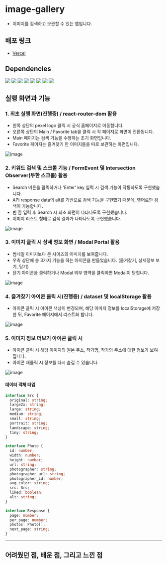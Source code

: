 # image-gallery
* 이미지를 검색하고 보관할 수 있는 앱입니다.

## 배포 링크
* [Vercel](https://image-gallery-dusky.vercel.app/)

## Dependencies

<span><img src="https://img.shields.io/badge/Typescript-3178C6?style=flat-square&logo=TypeScript&logoColor=white"/></span>
<span><img src="https://img.shields.io/badge/React-61DAFB?style=flat-square&logo=React&logoColor=white"/></span>
<span><img src="https://img.shields.io/badge/Sass-CC6699?style=flat-square&logo=Sass&logoColor=white"/></span>
<span><img src="https://img.shields.io/badge/stylelint-263238?style=flat-square&logo=stylelint&logoColor=white"/></span>
<span><img src="https://img.shields.io/badge/ReactRouter-CA4245?style=flat-square&logo=ReactRouter&logoColor=white"/></span>
<span><img src="https://img.shields.io/badge/recoil-FFFF00?style=flat-square&logo=recoil&logoColor=white"/></span>
<span><img src="https://img.shields.io/badge/classnames-000000?style=flat-square&logoColor=white"/></span>
<span><img src="https://img.shields.io/badge/axios-000000?style=flat-square&logoColor=white"/></span>

## 실행 화면과 기능

### 1. 최초 실행 화면(진행중) / react-router-dom 활용
* 왼쪽 상단의 pexel logo 클릭 시 공식 홈페이지로 이동합니다.
* 오른쪽 상단의 Main / Favorite tab을 클릭 시 각 페이지로 화면이 전환됩니다.
* Main 페이지는 검색 기능을 수행하는 초기 화면입니다.
* Favorite 페이지는 즐겨찾기 한 이미지들을 따로 보관하는 화면입니다.

![image](https://user-images.githubusercontent.com/89800985/173222624-73f87c54-fa85-429f-b136-02bfa93006a4.png)




### 2. 키워드 검색 및 스크롤 기능 / FormEvent 및 Intersection Observer(무한 스크롤) 활용
* Search 버튼을 클릭하거나 'Enter' key 입력 시 검색 기능이 작동하도록 구현했습니다.
* API response data의 alt를 기반으로 검색 기능을 구현했기 때문에, 영어로만 검색이 가능합니다.
* 빈 칸 입력 후 Search 시 최초 화면이 나타나도록 구현했습니다.
* 이미지 리스트 형태로 검색 결과가 나타나도록 구현했습니다.

![image](https://user-images.githubusercontent.com/89800985/173227309-bb442fc2-b518-4bd6-8a05-2703abe8fcfa.png)




### 3. 이미지 클릭 시 상세 정보 화면 / Modal Portal 활용
* 썸네일 이미지보다 큰 사이즈의 이미지를 보여줍니다.
* 우측 상단에 총 3가지 기능을 하는 아이콘을 만들었습니다. (즐겨찾기, 상세정보 보기, 닫기)
* 닫기 아이콘을 클릭하거나 Modal 외부 영역을 클릭하면 Modal이 닫힙니다.

![image](https://user-images.githubusercontent.com/89800985/173227390-a2c2d76d-d35a-4320-a103-9b65b2e8cba8.png)




### 4. 즐겨찾기 아이콘 클릭 시(진행중) / dataset 및 localStorage 활용  
* 아이콘 클릭 시 아이콘 색상이 변경되며, 해당 이미지 정보를 localStorage에 저장한 뒤, Favorite 페이지에서 리스트화 합니다.

![image](https://user-images.githubusercontent.com/89800985/173227400-43cbc222-336b-4bd7-b2c7-1de436c426a6.png)




### 5. 이미지 정보 더보기 아이콘 클릭 시
* 아이콘 클릭 시 해당 이미지의 원본 주소, 작가명, 작가의 주소에 대한 정보가 보여집니다.
* 아이콘 재클릭 시 정보를 다시 숨길 수 있습니다.

![image](https://user-images.githubusercontent.com/89800985/173227438-0ebc54f4-202c-4757-bb8d-8ad515661180.png)




#### 데이터 객체 타입
```ts
interface Src {
  original: string;
  large2x: string;
  large: string;
  medium: string;
  small: string;
  portrait: string;
  landscape: string;
  tiny: string;
}

interface Photo {
  id: number;
  width: number;
  height: number;
  url: string;
  photographer: string;
  photographer_url: string;
  photographer_id: number;
  avg_color: string;
  src: Src;
  liked: boolean;
  alt: string;
}

interface Response {
  page: number;
  per_page: number;
  photos: Photo[];
  next_page: string;
}

```
-----------------------------------------------
## 어려웠던 점, 배운 점, 그리고 느낀 점


